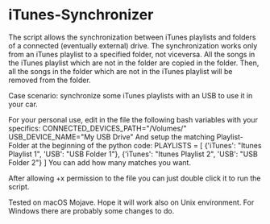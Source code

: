 # iTunes-Synchronizer

The script allows the synchronization between iTunes playlists and folders of a connected (eventually external) drive.
The synchronization works only from an iTunes playlist to a specified folder, not viceversa. 
All the songs in the iTunes playlist which are not in the folder are copied in the folder.
Then, all the songs in the folder which are not in the iTunes playlist will be removed from the folder.

Case scenario: synchronize some iTunes playlists with an USB to use it in your car.

For your personal use, edit in the file the following bash variables with your specifics:
  CONNECTED_DEVICES_PATH="/Volumes/"
  USB_DEVICE_NAME="My USB Drive"
And setup the matching Playlist-Folder at the beginning of the python code:
  PLAYLISTS = [
  	{'iTunes': "Itunes Playlist 1", 'USB': "USB Folder 1"},
	{'iTunes': "Itunes Playlist 2", 'USB': "USB Folder 2"}
  ]
You can add how many matches you want.

After allowing +x permission to the file you can just double click it to run the script.

Tested on macOS Mojave.
Hope it will work also on Unix environment. 
For Windows there are probably some changes to do.
